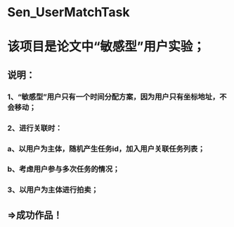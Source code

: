 # Sen_UserMatchTask

# 该项目是论文中“敏感型”用户实验；

## 说明：
### 1、“敏感型”用户只有一个时间分配方案，因为用户只有坐标地址，不会移动；
### 2、进行关联时：
### a、以用户为主体，随机产生任务id，加入用户关联任务列表；
### b、考虑用户参与多次任务的情况；
### 3、以用户为主体进行拍卖；

## =>成功作品！
